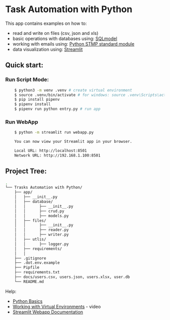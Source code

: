 # Task Automation with Python

This app contains examples on how to:

- read and write on files (csv, json and xls)
- basic operations with databases using: [SQLmodel](https://sqlmodel.tiangolo.com/)
- working with emails using: [Python STMP standard module](https://docs.python.org/3/library/smtplib.html)
- data visualization using: [Streamlit](https://docs.streamlit.io/)

## Quick start:

### Run Script Mode:

```bash
    $ python3 -m venv .venv # create virtual environment
    $ source .venv/bin/activate # for windows: source .venv\Scripts\activate
    $ pip install pipenv
    $ pipenv install
    $ pipenv run python entry.py # run app
```

### Run WebApp

```bash
    $ python -m streamlit run webapp.py

    You can now view your Streamlit app in your browser.

    Local URL: http://localhost:8501
    Network URL: http://192.168.1.100:8501
```

## Project Tree:

```bash
.
└── Trasks Automation with Python/
    ├── app/
    │   ├── __init__.py
    │   ├── database/
    │   │      ├── __init__.py
    │   │      ├── crud.py
    │   │      ├── models.py
    │   ├── files/
    │   │      ├── __init__.py
    │   │      ├── reader.py
    │   │      ├── writer.py
    │   ├── utlis/
    │   │      ├── logger.py
    │   ├── requirements/
    │   │
    ├── .gitignore
    ├── .dot.env.example
    ├── Pipfile
    ├── requirements.txt
    ├── docs/users.csv, users.json, users.xlsx, user.db
    └── README.md
```

Help:

- [Python Basics](https://realpython.com/tutorials/basics/)
- [Working with Virtual Environments](https://www.youtube.com/watch?v=N5vscPTWKOk) - video
- [Streamlit Webapp Documentation](https://docs.streamlit.io/)
